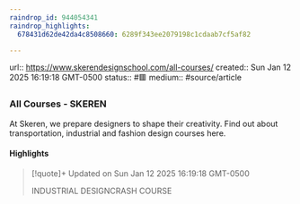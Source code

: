 ```yaml
---
raindrop_id: 944054341
raindrop_highlights:
  678431d62de42da4c8508660: 6289f343ee2079198c1cdaab7cf5af82

---
```


url:: https://www.skerendesignschool.com/all-courses/
created:: Sun Jan 12 2025 16:19:18 GMT-0500
status:: #🟥
medium:: #source/article


### All Courses - SKEREN

At Skeren, we prepare designers to shape their creativity. Find out about transportation, industrial and fashion design courses here.

#### Highlights

> [!quote]+ Updated on Sun Jan 12 2025 16:19:18 GMT-0500
>
> INDUSTRIAL DESIGNCRASH COURSE
